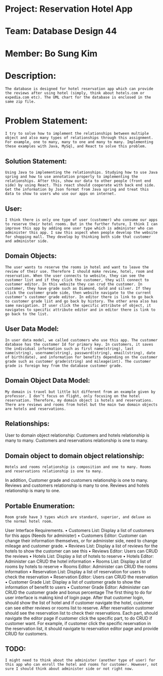 # Project: Reservation Hotel App
# Team: Database Design 44
# Member: Bo Sung Kim

# Description:
	The database is designed for hotel reservation app which can provide the reviews after using hotel (simply, think about hotels.com or expedia.com etc). The UML chart for the database is enclosed in the same zip file.
# Problem Statement:
	I try to solve how to implement the relationships between multiple object and also many types of relationships through this assignment. For example, one to many, many to one and many to many. Implementing these examples with Java, MySql, and React to solve this problem.
## Solution Statement:
	Using Java to implementing the relationships. Studying how to use Java spring and how to use annotation properly to implementing the relationships. After this, show our data to other people (front end side) by using React. This react should cooperate with back end side. Get the information by Json format from Java spring and treat this data to show to users who use our apps on internet.
## User:
	I think there is only one type of user (customer) who consume our apps to reserve their hotel rooms. But in the further future, I think I can improve this app by adding one user type which is administer who can administer this app. I saw this aspect when people develop the website for shopping mall. They develop by thinking both side that customer and administer side.
## Domain Objects:
	The user wants to reserve the rooms in hotel and want to leave the review of their use. Therefore I should make review, hotel, room and reservation. When the user connects to website, they can see the customer list and if they click the customer, they will connect to customer editor. In this website they can crud the customer. In customer, they have grade such as Diamond, Gold and silver. If they click the customer grade side, then website navigate to the current customer’s customer grade editor. In editor there is link to go back to customer grade list and go back by history. The other area also has same navigation. If user click the specific attribute of object, it navigates to specific attribute editor and in editor there is link to go back to the list. 

## User Data Model:
	In user data model, we called customers who use this app. The customer database has the customer Id for primary key. In customers, it saves the individual information such as first name(string), last name(string), username(string), password(string), email(string), date of birth(date), and information for benefits depending on the customer grade such as customer grade(string) and mileage(int). The customer grade is foreign key from the database customer grade.
## Domain Object Data Model:
	My domain is travel but little bit different from an example given by professor. I don’t focus on flight, only focusing on the hotel reservation. Therefore, my domain object is hotels and reservations. There are reviews and rooms from hotel but the main two domain objects are hotels and reservations.

## Relationships:
User to domain object relationship:
	Customers and hotels relationship is many to many. Customers and reservations relationship is one to many. 
## Domain object to domain object relationship:
	Hotels and rooms relationship is composition and one to many. Rooms and reservations relationship is one to many. 
In addition, Customer grade and customers relationship is one to many. Reviews and customers relationship is many to one. Reviews and hotels relationship is many to one.

## Portable Enumeration:
	Room grade have 3 types which are standard, superior, and deluxe as the normal hotel room.
User Interface Requirements.
•	Customers List: Display a list of customers for this apps (Needs for administer)
•	Customers Editor: Customer can change their information themselves, or for administer side, need to change mileage and customer grade.
•	Reviews List: Display a list of reviews for the hotels to show the customer can see this
•	Reviews Editor: Users can CRUD the reviews
•	Hotels List: Display a list of hotels to reserve
•	Hotels Editor: Administer can CRUD the hotel information
•	Rooms List: Display a list of rooms by hotels to reserve
•	Rooms Editor: Administer can CRUD the rooms information
•	Reservation List: Display a list of reservation for users to check the reservation
•	Reservation Editor: Users can CRUD the reservation
•	Customer Grade List: Display a list of customer grade to show the information of benefit to users
•	Customer Grade Editor: Administer can CRUD the customer grade and bonus percentage
The first thing to do for user interface is making kind of login page. After that customer login, should show the list of hotel and if customer navigate the hotel, customer can see either reviews or rooms list to reserve. After reservation customer should see the reservation list to check their reservations. Each part, should navigate the editor page if customer click the specific part, to do CRUD if customer want. For example, if customer click the specific reservation in the reservation list, it should navigate to reservation editor page and provide CRUD for customers.

 
## TODO:
	I might need to think about the administer (another type of user) for this app who can enroll the hotel and rooms for customer. However, not sure I should think about administer side or not right now.
